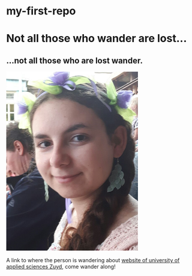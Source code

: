 # my-first-repo

# Not all those who wander are lost...
## ...not all those who are lost wander.
![Picture of wandering person](img/foto.png)

A link to where the person is wandering about [website of university of applied sciences Zuyd](https://www.zuyd.nl/), come wander along!
